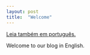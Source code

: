 ```yaml
---
layout: post
title:  "Welcome"
---
```

[Leia também em português.](`https://gelinc.github.io/oi/`)

Welcome to our blog in English.
